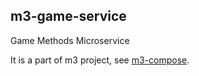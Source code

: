 ## m3-game-service

Game Methods Microservice


It is a part of m3 project, see 
[m3-compose](https://github.com/a-f-larionov/m3-compose/blob/main/README.md).

